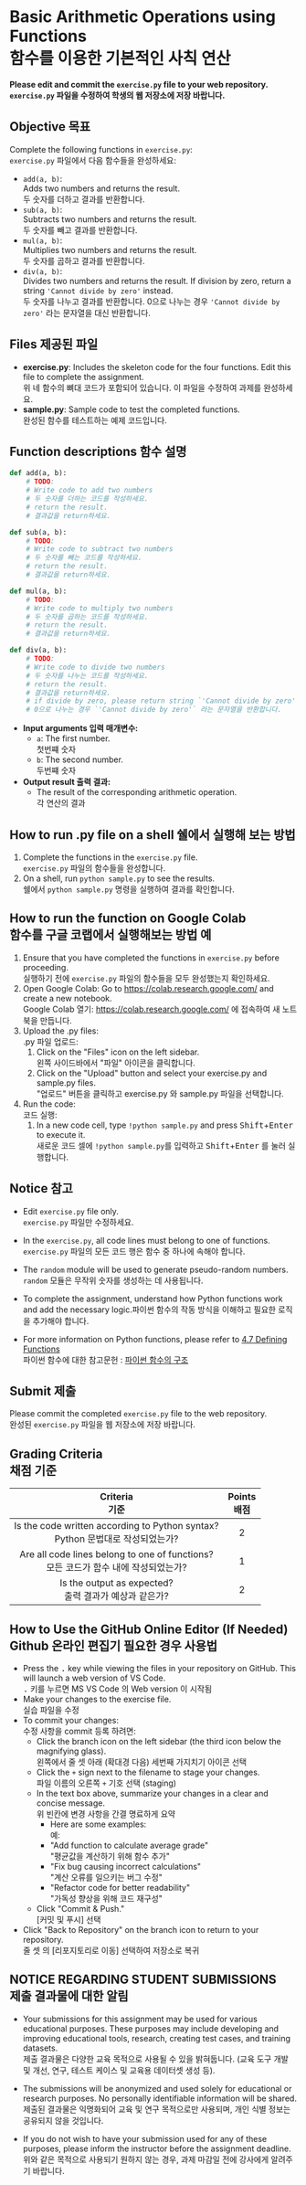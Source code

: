 # Basic Arithmetic Operations using Functions<br>함수를 이용한 기본적인 사칙 연산

**Please edit and commit the `exercise.py` file to your web repository.**<br>
**`exercise.py` 파일을 수정하여 학생의 웹 저장소에 저장 바랍니다.**

## Objective 목표

Complete the following functions in `exercise.py`:<br>
`exercise.py` 파일에서 다음 함수들을 완성하세요:

* `add(a, b)`: <br>Adds two numbers and returns the result.<br>두 숫자를 더하고 결과를 반환합니다.
* `sub(a, b)`: <br>Subtracts two numbers and returns the result.<br>두 숫자를 빼고 결과를 반환합니다.
* `mul(a, b)`: <br>Multiplies two numbers and returns the result.<br>두 숫자를 곱하고 결과를 반환합니다.
* `div(a, b)`: <br>Divides two numbers and returns the result. If division by zero, return a string `'Cannot divide by zero'` instead.<br>두 숫자를 나누고 결과를 반환합니다. 0으로 나누는 경우 `'Cannot divide by zero'` 라는 문자열을 대신 반환합니다.

## Files 제공된 파일

* **exercise.py**: Includes the skeleton code for the four functions. Edit this file to complete the assignment.<br>위 네 함수의 뼈대 코드가 포함되어 있습니다. 이 파일을 수정하여 과제를 완성하세요.
* **sample.py**: Sample code to test the completed functions.<br>완성된 함수를 테스트하는 예제 코드입니다.

## Function descriptions 함수 설명

```python
def add(a, b):
    # TODO:
    # Write code to add two numbers
    # 두 숫자를 더하는 코드를 작성하세요.
    # return the result.
    # 결과값을 return하세요.

def sub(a, b):
    # TODO:
    # Write code to subtract two numbers
    # 두 숫자를 빼는 코드를 작성하세요.
    # return the result.
    # 결과값을 return하세요.

def mul(a, b):
    # TODO:
    # Write code to multiply two numbers
    # 두 숫자를 곱하는 코드를 작성하세요.
    # return the result.
    # 결과값을 return하세요.

def div(a, b):
    # TODO:
    # Write code to divide two numbers
    # 두 숫자를 나누는 코드를 작성하세요.
    # return the result.
    # 결과값을 return하세요.
    # if divide by zero, please return string `'Cannot divide by zero'` instead.
    # 0으로 나누는 경우 `'Cannot divide by zero'` 라는 문자열을 반환합니다.
```

* **Input arguments 입력 매개변수:**
    * `a`: The first number.<br>첫번쨰 숫자
    * `b`: The second number.<br>두번쨰 숫자
* **Output result 출력 결과:**
    * The result of the corresponding arithmetic operation.<br>각 연산의 결과

## How to run .py file on a shell 쉘에서 실행해 보는 방법

1. Complete the functions in the `exercise.py` file.<br>`exercise.py` 파일의 함수들을 완성합니다.
1. On a shell, run `python sample.py` to see the results.<br>쉘에서 `python sample.py` 명령을 실행하여 결과를 확인합니다.

## How to run the function on Google Colab<br>함수를 구글 코랩에서 실행해보는 방법 예

1. Ensure that you have completed the functions in `exercise.py` before proceeding.<br>실행하기 전에 `exercise.py` 파일의 함수들을 모두 완성했는지 확인하세요.
1. Open Google Colab: Go to https://colab.research.google.com/ and create a new notebook.<br>Google Colab 열기: https://colab.research.google.com/ 에 접속하여 새 노트북을 만듭니다.
1. Upload the .py files:<br>.py 파일 업로드:
    1. Click on the "Files" icon on the left sidebar.<br>왼쪽 사이드바에서 "파일" 아이콘을 클릭합니다.
    1. Click on the "Upload" button and select your exercise.py and sample.py files.<br>"업로드" 버튼을 클릭하고 exercise.py 와 sample.py 파일을 선택합니다.
1. Run the code:<br>코드 실행:
    1. In a new code cell, type `!python sample.py` and press <kbd>Shift</kbd>+<kbd>Enter</kbd> to execute it.<br>새로운 코드 셀에 `!python sample.py`를 입력하고 <kbd>Shift</kbd>+<kbd>Enter</kbd> 를 눌러 실행합니다.

## Notice 참고

* Edit `exercise.py` file only.<br>`exercise.py` 파일만 수정하세요.

* In the `exercise.py`, all code lines must belong to one of functions.<br>`exercise.py` 파일의 모든 코드 행은 함수 중 하나에 속해야 합니다.
* The `random` module will be used to generate pseudo-random numbers.<br>`random` 모듈은 무작위 숫자를 생성하는 데 사용됩니다.
* To complete the assignment, understand how Python functions work and add the necessary logic.<brr>파이썬 함수의 작동 방식을 이해하고 필요한 로직을 추가해야 합니다.
* For more information on Python functions, please refer to [4.7 Defining Functions](https://docs.python.org/3/tutorial/controlflow.html#defining-functions)<br>파이썬 함수에 대한 참고문헌 : [파이썬 함수의 구조](https://wikidocs.net/24#_3)

## Submit 제출

Please commit the completed `exercise.py` file to the web repository.<br>완성된 `exercise.py` 파일을 웹 저장소에 저장 바랍니다.

## Grading Criteria<br>채점 기준

| Criteria<br>기준 | Points<br>배점 |
|:-----:|:-----:|
| Is the code written according to Python syntax?<br>Python 문법대로 작성되었는가? | 2 |
| Are all code lines belong to one of functions?<br>모든 코드가 함수 내에 작성되었는가? | 1 |
| Is the output as expected?<br>출력 결과가 예상과 같은가? | 2 |

## How to Use the GitHub Online Editor (If Needed)<br>Github 온라인 편집기 필요한 경우 사용법

* Press the <kbd>.</kbd> key while viewing the files in your repository on GitHub. This will launch a web version of VS Code.<br><kbd>.</kbd> 키를 누르면 MS VS Code 의 Web version 이 시작됨
* Make your changes to the exercise file.<br>실습 파일을 수정
* To commit your changes:<br>수정 사항을 commit 등록 하려면:
    * Click the branch icon on the left sidebar (the third icon below the magnifying glass).<br>왼쪽에서 줄 셋 아래 (확대경 다음) 세번째 가지치기 아이콘 선택
    * Click the `+` sign next to the filename to stage your changes.<br>파일 이름의 오른쪽 `+` 기호 선택 (staging)
    * In the text box above, summarize your changes in a clear and concise message.<br>위 빈칸에 변경 사항을 간결 명료하게 요약
       * Here are some examples:<br>예:
       * "Add function to calculate average grade"<br>"평균값을 계산하기 위해 함수 추가"
       * "Fix bug causing incorrect calculations"<br>"계산 오류를 일으키는 버그 수정"
       * "Refactor code for better readability"<br>"가독성 향상을 위해 코드 재구성"
    * Click "Commit & Push."<br>[커밋 및 푸시] 선택
* Click "Back to Repository" on the branch icon to return to your repository.<br>줄 셋 의 [리포지토리로 이동] 선택하여 저장소로 복귀

## NOTICE REGARDING STUDENT SUBMISSIONS<br>제출 결과물에 대한 알림

* Your submissions for this assignment may be used for various educational purposes. These purposes may include developing and improving educational tools, research, creating test cases, and training datasets.<br>제출 결과물은 다양한 교육 목적으로 사용될 수 있을 밝혀둡니다. (교육 도구 개발 및 개선, 연구, 테스트 케이스 및 교육용 데이터셋 생성 등).

* The submissions will be anonymized and used solely for educational or research purposes. No personally identifiable information will be shared.<br>제출된 결과물은 익명화되어 교육 및 연구 목적으로만 사용되며, 개인 식별 정보는 공유되지 않을 것입니다.

* If you do not wish to have your submission used for any of these purposes, please inform the instructor before the assignment deadline.<br>위와 같은 목적으로 사용되기 원하지 않는 경우, 과제 마감일 전에 강사에게 알려주기 바랍니다.
